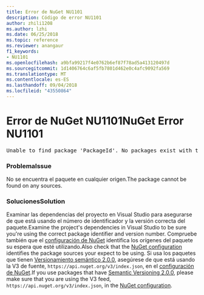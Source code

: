 ```yaml
---
title: Error de NuGet NU1101
description: Código de error NU1101
author: zhili1208
ms.author: lzhi
ms.date: 06/25/2018
ms.topic: reference
ms.reviewer: anangaur
f1_keywords:
- NU1101
ms.openlocfilehash: a9bfa99217f4e0762b6ef87f78ad5a413120497d
ms.sourcegitcommit: 1d1406764c6af5fb7801d462e0c4afc9092fa569
ms.translationtype: MT
ms.contentlocale: es-ES
ms.lasthandoff: 09/04/2018
ms.locfileid: "43550864"
---
```

# <a name="nuget-error-nu1101"></a><span data-ttu-id="a828e-103">Error de NuGet NU1101</span><span class="sxs-lookup"><span data-stu-id="a828e-103">NuGet Error NU1101</span></span>

<pre>Unable to find package 'PackageId'. No packages exist with this id in source(s): 'sourceA', 'sourceB', 'sourceC'</pre>

### <a name="issue"></a><span data-ttu-id="a828e-104">Problema</span><span class="sxs-lookup"><span data-stu-id="a828e-104">Issue</span></span>
<span data-ttu-id="a828e-105">No se encuentra el paquete en cualquier origen.</span><span class="sxs-lookup"><span data-stu-id="a828e-105">The package cannot be found on any sources.</span></span>

### <a name="solution"></a><span data-ttu-id="a828e-106">Soluciones</span><span class="sxs-lookup"><span data-stu-id="a828e-106">Solution</span></span>
<span data-ttu-id="a828e-107">Examinar las dependencias del proyecto en Visual Studio para asegurarse de que está usando el número de identificador y la versión correcta del paquete.</span><span class="sxs-lookup"><span data-stu-id="a828e-107">Examine the project's dependencies in Visual Studio to be sure you're using the correct package identifier and version number.</span></span> <span data-ttu-id="a828e-108">Compruebe también que el [configuración de NuGet](../../consume-packages/Configuring-NuGet-Behavior.md) identifica los orígenes del paquete su espera que esté utilizando.</span><span class="sxs-lookup"><span data-stu-id="a828e-108">Also check that the [NuGet configuration](../../consume-packages/Configuring-NuGet-Behavior.md) identifies the package sources your expect to be using.</span></span> <span data-ttu-id="a828e-109">Si usa los paquetes que tienen [Versionamiento semántico 2.0.0](../../reference/package-versioning.md#semantic-versioning-200), asegúrese de que está usando la V3 de fuente, `https://api.nuget.org/v3/index.json`, en el [configuración de NuGet](../../consume-packages/Configuring-NuGet-Behavior.md).</span><span class="sxs-lookup"><span data-stu-id="a828e-109">If you use packages that have [Semantic Versioning 2.0.0](../../reference/package-versioning.md#semantic-versioning-200), please make sure that you are using the V3 feed, `https://api.nuget.org/v3/index.json`, in the [NuGet configuration](../../consume-packages/Configuring-NuGet-Behavior.md).</span></span>
